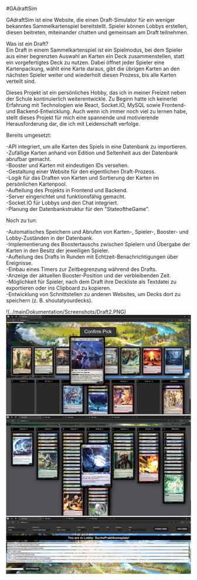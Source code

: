 #GAdraftSim

GAdraftSim ist eine Website, die einen Draft-Simulator für ein weniger bekanntes Sammelkartenspiel bereitstellt. Spieler können Lobbys erstellen, diesen beitreten, miteinander chatten und gemeinsam am Draft teilnehmen.

Was ist ein Draft?<br>
Ein Draft in einem Sammelkartenspiel ist ein Spielmodus, bei dem Spieler aus einer begrenzten Auswahl an Karten ein Deck zusammenstellen, statt ein vorgefertigtes Deck zu nutzen. Dabei öffnet jeder Spieler eine Kartenpackung, wählt eine Karte daraus, gibt die übrigen Karten an den nächsten Spieler weiter und wiederholt diesen Prozess, bis alle Karten verteilt sind.

Dieses Projekt ist ein persönliches Hobby, das ich in meiner Freizeit neben der Schule kontinuierlich weiterentwickle. Zu Beginn hatte ich keinerlei Erfahrung mit Technologien wie React, Socket.IO, MySQL sowie Frontend- und Backend-Entwicklung. Auch wenn ich immer noch viel zu lernen habe, stellt dieses Projekt für mich eine spannende und motivierende Herausforderung dar, die ich mit Leidenschaft verfolge.

Bereits umgesetzt:

-API integriert, um alle Karten des Spiels in eine Datenbank zu importieren.<br>
-Zufällige Karten anhand von Edition und Seltenheit aus der Datenbank abrufbar gemacht.<br>
-Booster und Karten mit eindeutigen IDs versehen.<br>
-Gestaltung einer Website für den eigentlichen Draft-Prozess.<br>
-Logik für das Draften von Karten und Sortierung der Karten im persönlichen Kartenpool.<br>
-Aufteilung des Projekts in Frontend und Backend.<br>
-Server eingerichtet und funktionsfähig gemacht.<br>
-Socket.IO für Lobbys und den Chat integriert.<br>
-Planung der Datenbankstruktur für den "StateoftheGame".<br>

Noch zu tun:

-Automatisches Speichern und Abrufen von Karten-, Spieler-, Booster- und Lobby-Zuständen in der Datenbank.<br>
-Implementierung des Boostertauschs zwischen Spielern und Übergabe der Karten in den Besitz der jeweiligen Spieler.<br>
-Aufteilung des Drafts in Runden mit Echtzeit-Benachrichtigungen über Ereignisse.<br>
-Einbau eines Timers zur Zeitbegrenzung während des Drafts.<br>
-Anzeige der aktuellen Booster-Position und der verbleibenden Zeit.<br>
-Möglichkeit für Spieler, nach dem Draft ihre Deckliste als Textdatei zu exportieren oder ins Clipboard zu kopieren.<br>
-Entwicklung von Schnittstellen zu anderen Websites, um Decks dort zu speichern (z. B. shoutatyourdecks).<br>

!(../mainDokumentation/Screenshots/Draft2.PNG)
![Draft](https://raw.githubusercontent.com/KevHos/GAdraftSim/refs/heads/main/Dokumentation/Screenshots/Draft2.png?token=GHSAT0AAAAAAC3OP6L2ORS7VSFT345BRZ6AZ2QX56A)
![Deck am Ende des Drafts](https://github.com/KevHos/GAdraftSim/blob/main/Dokumentation/Screenshots/DraftEnd.png)
![Lobby](https://github.com/KevHos/GAdraftSim/blob/main/Dokumentation/Screenshots/Lobby.png?raw=true)
